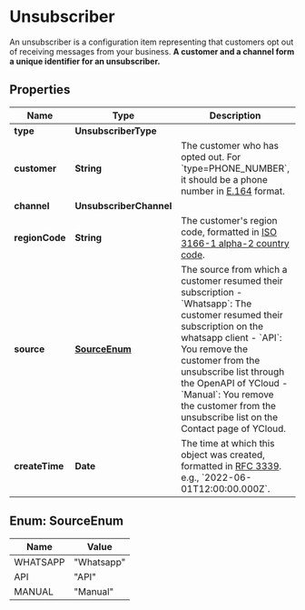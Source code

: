 

# Unsubscriber

An unsubscriber is a configuration item representing that customers opt out of receiving messages from your business. **A customer and a channel form a unique identifier for an unsubscriber.**

## Properties

| Name | Type | Description | Notes |
|------------ | ------------- | ------------- | -------------|
|**type** | **UnsubscriberType** |  |  [optional] |
|**customer** | **String** | The customer who has opted out. For &#x60;type&#x3D;PHONE_NUMBER&#x60;, it should be a phone number in [E.164](https://en.wikipedia.org/wiki/E.164) format. |  [optional] |
|**channel** | **UnsubscriberChannel** |  |  [optional] |
|**regionCode** | **String** | The customer&#39;s region code, formatted in [ISO 3166-1 alpha-2 country code](https://en.wikipedia.org/wiki/ISO_3166-1_alpha-2). |  [optional] |
|**source** | [**SourceEnum**](#SourceEnum) | The source from which a customer resumed their subscription - &#x60;Whatsapp&#x60;: The customer resumed their subscription on the whatsapp client - &#x60;API&#x60;: You remove the customer from the unsubscribe list through the OpenAPI of YCloud - &#x60;Manual&#x60;: You remove the customer from the unsubscribe list on the Contact page of YCloud. |  [optional] |
|**createTime** | **Date** | The time at which this object was created, formatted in [RFC 3339](https://datatracker.ietf.org/doc/html/rfc3339). e.g., &#x60;2022-06-01T12:00:00.000Z&#x60;. |  [optional] |



## Enum: SourceEnum

| Name | Value |
|---- | -----|
| WHATSAPP | &quot;Whatsapp&quot; |
| API | &quot;API&quot; |
| MANUAL | &quot;Manual&quot; |



